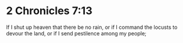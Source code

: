 # 2 Chronicles 7:13

If I shut up heaven that there be no rain, or if I command the locusts to devour the land, or if I send pestilence among my people;